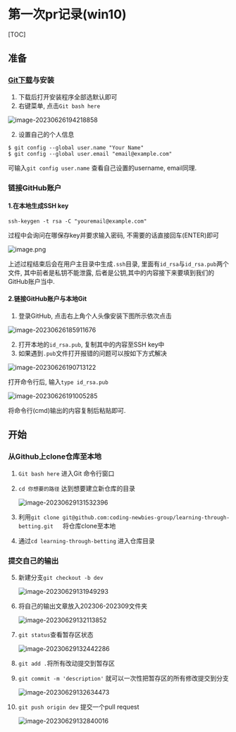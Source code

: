 # 第一次pr记录(win10)



[TOC]

## 准备

### [Git下载](https://git-scm.com/download/win)与安装

1. 下载后打开安装程序全部选默认即可
2. 右键菜单, 点击`Git bash here`

![image-20230626194218858](https://picstore-of-ambi.oss-cn-shanghai.aliyuncs.com/img/20230626194221.png)

2. 设置自己的个人信息

```
$ git config --global user.name "Your Name"
$ git config --global user.email "email@example.com"
```

可输入`git config user.name` 查看自己设置的username, email同理.

### 链接GitHub账户

#### 1.在本地生成SSH key
```
ssh-keygen -t rsa -C "youremail@example.com"
```
过程中会询问在哪保存key并要求输入密码, 不需要的话直接回车(ENTER)即可

![image.png](https://picstore-of-ambi.oss-cn-shanghai.aliyuncs.com/img/20230626184653.png)

上述过程结束后会在用户主目录中生成`.ssh`目录, 里面有`id_rsa`与`id_rsa.pub`两个文件, 其中前者是私钥不能泄露, 后者是公钥,其中的内容接下来要填到我们的GitHub账户当中.

#### 2.链接GitHub账户与本地Git

1. 登录GitHub, 点击右上角个人头像安装下图所示依次点击

![image-20230626185911676](https://picstore-of-ambi.oss-cn-shanghai.aliyuncs.com/img/20230626185914.png)

2. 打开本地的`id_rsa.pub`, 复制其中的内容至SSH key中
3. 如果遇到`.pub`文件打开报错的问题可以按如下方式解决

![image-20230626190713122](https://picstore-of-ambi.oss-cn-shanghai.aliyuncs.com/img/20230626190715.png)

打开命令行后, 输入`type id_rsa.pub`

![image-20230626191005285](https://picstore-of-ambi.oss-cn-shanghai.aliyuncs.com/img/20230626191007.png)

将命令行(cmd)输出的内容复制后粘贴即可.

## 开始

### 从Github上clone仓库至本地

1. `Git bash here` 进入Git 命令行窗口

2. `cd 你想要的路径` 达到想要建立新仓库的目录

   ![image-20230629131532396](https://picstore-of-ambi.oss-cn-shanghai.aliyuncs.com/img/20230629131533.png)

3. 利用`git clone git@github.com:coding-newbies-group/learning-through-betting.git   `将仓库clone至本地

4. 通过`cd learning-through-betting` 进入仓库目录

###  提交自己的输出

5. 新建分支`git checkout -b dev`

   ![image-20230629131949293](https://picstore-of-ambi.oss-cn-shanghai.aliyuncs.com/img/20230629131950.png)

6. 将自己的输出文章放入202306-202309文件夹

   ![image-20230629132113852](https://picstore-of-ambi.oss-cn-shanghai.aliyuncs.com/img/20230629132115.png)

7. `git status`查看暂存区状态

   ![image-20230629132442286](https://picstore-of-ambi.oss-cn-shanghai.aliyuncs.com/img/20230629132443.png)

8. `git add .`将所有改动提交到暂存区

9. `git commit -m 'description'` 就可以一次性把暂存区的所有修改提交到分支

   ![image-20230629132634473](https://picstore-of-ambi.oss-cn-shanghai.aliyuncs.com/img/20230629132635.png)

10. `git push origin dev` 提交一个pull request

    ![image-20230629132840016](https://picstore-of-ambi.oss-cn-shanghai.aliyuncs.com/img/20230629132841.png)
